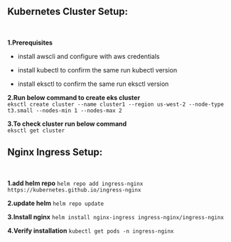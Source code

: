 ## Kubernetes Cluster Setup:

<br>

**1.Prerequisites**

- install awscli
and configure with aws credentials

- install kubectl 
to confirm the same run kubectl version

- install eksctl 
to confirm the same run eksctl version


**2.Run below command to create eks cluster**
<br>
`eksctl create cluster --name cluster1 --region us-west-2 --node-type t3.small --nodes-min 1 --nodes-max 2`


**3.To check cluster run below command**
<br>
`eksctl get cluster`

## Nginx Ingress Setup:

<br>

**1.add helm repo**
`helm repo add ingress-nginx https://kubernetes.github.io/ingress-nginx`

**2.update helm**
`helm repo update`

**3.Install nginx**
`helm install nginx-ingress ingress-nginx/ingress-nginx`

**4.Verify installation**
`kubectl get pods -n ingress-nginx`
